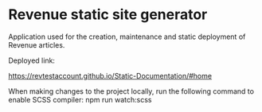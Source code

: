 # Revenue static site generator

Application used for the creation, maintenance and static deployment of Revenue articles.

Deployed link:

https://revtestaccount.github.io/Static-Documentation/#home

When making changes to the project locally, run the following command to enable SCSS compiler:
npm run watch:scss